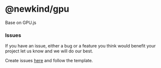 # @newkind/gpu

Base on GPU.js

  
### Issues

If you have an issue, either a bug or a feature you think would benefit your project let us know and we will do our best.

Create issues [here](https://github.com/zababurinsv/newkind-gpu/issues) and follow the template.
